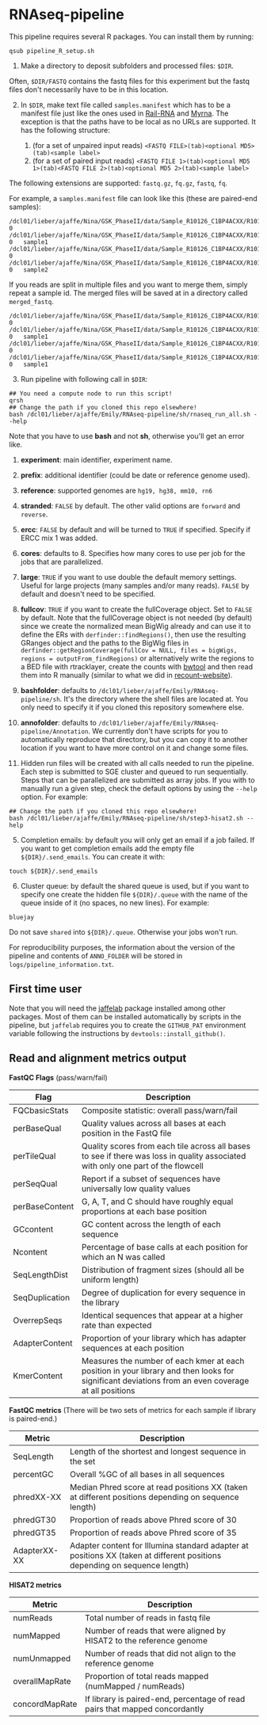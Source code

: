 RNAseq-pipeline
===============

This pipeline requires several R packages. You can install them by running:

```
qsub pipeline_R_setup.sh
```

1. Make a directory to deposit subfolders and processed files: `$DIR`.

  Often, `$DIR/FASTQ` contains the fastq files for this experiment but the fastq files don't necessarily have to be in this location.

2. In `$DIR`, make text file called `samples.manifest` which has to be a manifest file just like the ones used in [Rail-RNA](http://rail.bio) and [Myrna](http://bowtie-bio.sourceforge.net/myrna/). The exception is that the paths have to be local as no URLs are supported. It has the following structure:


    1. (for a set of unpaired input reads) `<FASTQ FILE>(tab)<optional MD5>(tab)<sample label>`
    2. (for a set of paired input reads) `<FASTQ FILE 1>(tab)<optional MD5 1>(tab)<FASTQ FILE 2>(tab)<optional MD5 2>(tab)<sample label>`
  
  The following extensions are supported: `fastq.gz`, `fq.gz`, `fastq`, `fq`.
  
  For example, a `samples.manifest` file can look like this (these are paired-end samples):

  ```
  /dcl01/lieber/ajaffe/Nina/GSK_PhaseII/data/Sample_R10126_C1BP4ACXX/R10126_C1BP4ACXX_GAGATTCC_L005_R1_001.fastq.gz 0   /dcl01/lieber/ajaffe/Nina/GSK_PhaseII/data/Sample_R10126_C1BP4ACXX/R10126_C1BP4ACXX_GAGATTCC_L005_R2_001.fastq.gz   0   sample1
  /dcl01/lieber/ajaffe/Nina/GSK_PhaseII/data/Sample_R10126_C1BP4ACXX/R10126_C1BP4ACXX_GAGATTCC_L006_R1_001.fastq.gz 0   /dcl01/lieber/ajaffe/Nina/GSK_PhaseII/data/Sample_R10126_C1BP4ACXX/R10126_C1BP4ACXX_GAGATTCC_L006_R2_001.fastq.gz   0   sample2
  ```
  
  If you reads are split in multiple files and you want to merge them, simply repeat a sample id. The merged files will be saved at in a directory called `merged_fastq`.
  
  ```
  /dcl01/lieber/ajaffe/Nina/GSK_PhaseII/data/Sample_R10126_C1BP4ACXX/R10126_C1BP4ACXX_GAGATTCC_L005_R2_001.fastq.gz 0   /dcl01/lieber/ajaffe/Nina/GSK_PhaseII/data/Sample_R10126_C1BP4ACXX/R10126_C1BP4ACXX_GAGATTCC_L005_R2_001.fastq.gz   0   sample1
  /dcl01/lieber/ajaffe/Nina/GSK_PhaseII/data/Sample_R10126_C1BP4ACXX/R10126_C1BP4ACXX_GAGATTCC_L006_R2_001.fastq.gz 0   /dcl01/lieber/ajaffe/Nina/GSK_PhaseII/data/Sample_R10126_C1BP4ACXX/R10126_C1BP4ACXX_GAGATTCC_L006_R2_001.fastq.gz   0   sample1
  ```

3. Run pipeline with following call in `$DIR`:

  ```
  ## You need a compute node to run this script!
  qrsh
  ## Change the path if you cloned this repo elsewhere!
  bash /dcl01/lieber/ajaffe/Emily/RNAseq-pipeline/sh/rnaseq_run_all.sh --help
  ```
  
  Note that you have to use __bash__ and not __sh__, otherwise you'll get an error like.

  1. __experiment__: main identifier, experiment name.
  1. __prefix__: additional identifier (could be date or reference genome used).
  1. __reference__: supported genomes are `hg19, hg38, mm10, rn6`
  1. __stranded__: `FALSE` by default. The other valid options are `forward` and `reverse`.
  1. __ercc__: `FALSE` by default and will be turned to `TRUE` if specified. Specify if ERCC mix 1 was added.
  1. __cores__: defaults to 8. Specifies how many cores to use per job for the jobs that are parallelized.
  1. __large__: `TRUE` if you want to use double the default memory settings. Useful for large projects (many samples and/or many reads). `FALSE` by default and doesn't need to be specified.
  1. __fullcov__: `TRUE` if you want to create the fullCoverage object. Set to `FALSE` by default. Note that the fullCoverage object is not needed (by default) since we create the normalized mean BigWig already and can use it to define the ERs with `derfinder::findRegions()`, then use the resulting GRanges object and the paths to the BigWig files in `derfinder::getRegionCoverage(fullCov = NULL, files = bigWigs, regions = outputFrom_findRegions)` or alternatively write the regions to a BED file with rtracklayer, create the counts with [bwtool](https://github.com/CRG-Barcelona/bwtool) and then read them into R manually (similar to what we did in [recount-website](https://github.com/leekgroup/recount-website)).
  1. __bashfolder__: defaults to `/dcl01/lieber/ajaffe/Emily/RNAseq-pipeline/sh`. It's the directory where the shell files are located at. You only need to specify it if you cloned this repository somewhere else.
  1. __annofolder__: defaults to `/dcl01/lieber/ajaffe/Emily/RNAseq-pipeline/Annotation`. We currently don't have scripts for you to automatically reproduce that directory, but you can copy it to another location if you want to have more control on it and change some files.
  

4. Hidden run files will be created with all calls needed to run the pipeline. Each step is submitted to SGE cluster and queued to run sequentially. Steps that can be parallelized are submitted as array jobs. If you with to manually run a given step, check the default options by using the `--help` option. For example:

  ```
  ## Change the path if you cloned this repo elsewhere!
  bash /dcl01/lieber/ajaffe/Emily/RNAseq-pipeline/sh/step3-hisat2.sh --help
  ```

5. Completion emails: by default you will only get an email if a job failed. If you want to get completion emails add the empty file `${DIR}/.send_emails`. You can create it with:

  ```
  touch ${DIR}/.send_emails
  ```

6. Cluster queue: by default the shared queue is used, but if you want to specify one create the hidden file `${DIR}/.queue` with the name of the queue inside of it (no spaces, no new lines). For example:

  ```
  bluejay
  ```
  
  Do not save `shared` into `${DIR}/.queue`. Otherwise your jobs won't run.

For reproducibility purposes, the information about the version of the pipeline and contents of `ANNO_FOLDER` will be stored in `logs/pipeline_information.txt`.


## First time user

Note that you will need the [jaffelab](https://github.com/LieberInstitute/jaffelab) package installed among other packages. Most of them can be installed automatically by scripts in the pipeline, but `jaffelab` requires you to create the `GITHUB_PAT` environment variable following the instructions by `devtools::install_github()`.


## Read and alignment metrics output

  __FastQC Flags__ (pass/warn/fail)

Flag | Description
--- | ---
FQCbasicStats | Composite statistic: overall pass/warn/fail
perBaseQual | Quality values across all bases at each position in the FastQ file
perTileQual | Quality scores from each tile across all bases to see if there was loss in quality associated with only one part of the flowcell
perSeqQual | Report if a subset of sequences have universally low quality values
perBaseContent | G, A, T, and C should have roughly equal proportions at each base position
GCcontent | GC content across the length of each sequence
Ncontent | Percentage of base calls at each position for which an N was called
SeqLengthDist | Distribution of fragment sizes (should all be uniform length)
SeqDuplication | Degree of duplication for every sequence in the library
OverrepSeqs | Identical sequences that appear at a higher rate than expected
AdapterContent | Proportion of your library which has adapter sequences at each position
KmerContent | Measures the number of each kmer at each position in your library and then looks for significant deviations from an even coverage at all positions
  
  __FastQC metrics__ (There will be two sets of metrics for each sample if library is paired-end.)

Metric | Description
--- | ---
SeqLength | Length of the shortest and longest sequence in the set
percentGC | Overall %GC of all bases in all sequences
phredXX-XX | Median Phred score at read positions XX (taken at different positions depending on sequence length)
phredGT30 | Proportion of reads above Phred score of 30
phredGT35 | Proportion of reads above Phred score of 35
AdapterXX-XX | Adapter content for Illumina standard adapter at positions XX (taken at different positions depending on sequence length)
 
  __HISAT2 metrics__

Metric | Description
--- | ---
numReads | Total number of reads in fastq file
numMapped | Number of reads that were aligned by HISAT2 to the reference genome
numUnmapped | Number of reads that did not align to the reference genome
overallMapRate | Proportion of total reads mapped (numMapped / numReads)
concordMapRate | If library is paired-end, percentage of read pairs that mapped concordantly

